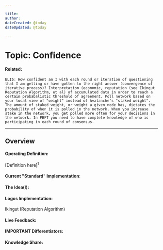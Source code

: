 ```yaml
---

title:
author: 
dateCreated: @today
dateUpdated: @today

---
```


# Topic: Confidence
#### Related:
`ELI5: How confident am I with each round or iteration of questioning that I am getting or have gotten to the right answer (convergence of iterative process)? Interpretation (economic, reputation (see Ikingut Reputation Algorithm, et al) of accumulated data in order to reach a certain probabalistic threshold of agreement. Poll network based on your local view of "weight" instead of Avalanche's "staked weight". The amount of staked weight, or weight a given node has, dictates the probability of when it is polled in the network. When you increase stake in the network, you get polled more often for your decisions in the network. In PBFT you need to have complete knowledge of who is participating in each round of consensus.`

---

## Overview

#### Operating Definition:
[Definition here]<sup>1</sup>

#### Current "Standard" Implementation:


#### The Idea(l):


#### Logos Implementation:
Ikingut (Reputation Algorithm)

#### Live Feedback:


#### IMPORTANT Differentiators:


#### Knowledge Share: